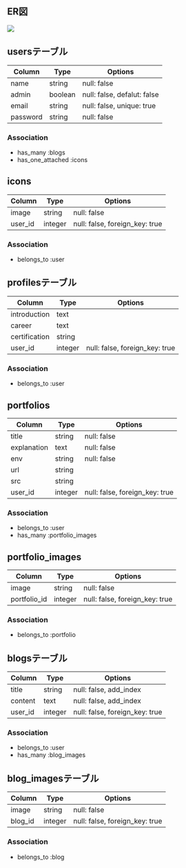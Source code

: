 ## ER図
![](https://user-images.githubusercontent.com/53249574/67368755-d64f0f00-f5b2-11e9-9619-8d19c5ae11b3.png)
## usersテーブル

|Column|Type|Options|
|------|----|-------|
|name|string|null: false|
|admin|boolean|null: false, defalut: false|
|email|string|null: false, unique: true|
|password|string|null: false|

### Association
- has_many :blogs
- has_one_attached :icons

## icons
|Column|Type|Options|
|------|----|-------|
|image|string|null: false|
|user_id|integer|null: false, foreign_key: true|

### Association
- belongs_to :user

## profilesテーブル
|Column|Type|Options|
|------|----|-------|
|introduction|text||
|career|text||
|certification|string||
|user_id|integer|null: false, foreign_key: true|

### Association
- belongs_to :user

## portfolios
|Column|Type|Options|
|------|----|-------|
|title|string|null: false|
|explanation|text|null: false|
|env|string|null: false|
|url|string||
|src|string||
|user_id|integer|null: false, foreign_key: true|

### Association
- belongs_to :user
- has_many :portfolio_images

## portfolio_images
|Column|Type|Options|
|------|----|-------|
|image|string|null: false|
|portfolio_id|integer|null: false, foreign_key: true|

### Association
- belongs_to :portfolio

## blogsテーブル
|Column|Type|Options|
|------|----|-------|
|title|string|null: false, add_index|
|content|text|null: false, add_index|
|user_id|integer|null: false, foreign_key: true|

### Association
- belongs_to :user
- has_many :blog_images

## blog_imagesテーブル
|Column|Type|Options|
|------|----|-------|
|image|string|null: false|
|blog_id|integer|null: false, foreign_key: true|

### Association
- belongs_to :blog